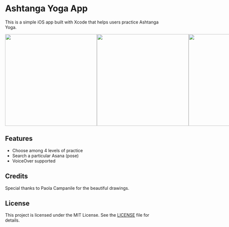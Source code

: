# Ashtanga Yoga App
This is a simple iOS app built with Xcode that helps users practice Ashtanga Yoga.

<div style="display: flex; justify-content: space-between;">
  <img src="https://github.com/user-attachments/assets/f1c12bd8-6cf8-468b-a118-287fff863d85" width="300"/>
  <img src="https://github.com/user-attachments/assets/1e92c7d0-cf05-4eed-9305-a29130776e8c" width="300"/>
  <img src="https://github.com/user-attachments/assets/dae3157a-632a-4c0b-bf0f-0f4eb78ea6dd" width="300"/>
</div>

## Features
- Choose among 4 levels of practice
- Search a particular Asana (pose)
- VoiceOver supported

## Credits
Special thanks to Paola Campanile for the beautiful drawings.

## License
This project is licensed under the MIT License. See the [LICENSE](LICENSE) file for details.
